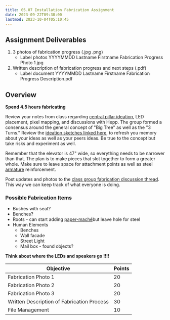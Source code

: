 ```yaml
---
title: 05.07 Installation Fabrication Assignment
date: 2023-09-22T09:30:00
lastmod: 2023-10-04T05:10:45
---
```


## Assignment Deliverables

1. 3 photos of fabrication progress (.jpg .png)
   - Label photos YYYYMMDD Lastname Firstname Fabrication Progress Photo 1.jpg
2. Written description of fabrication progress and next steps (.pdf)
   - Label document YYYYMMDD Lastname Firstname Fabrication Progress Description.pdf

## Overview

**Spend 4.5 hours fabricating**

Review your notes from class regarding [central pillar ideation](https://drive.google.com/drive/folders/1xP8o_I8yndh2bfj7vGLDQz9NyBYHJFDw), LED placement, pixel mapping, and discussions with Hepp. The group formed a consensus around the general concept of "Big Tree" as well as the "3 Turns." Review the [ideation sketches linked here](https://drive.google.com/drive/folders/1xP8o_I8yndh2bfj7vGLDQz9NyBYHJFDw), to refresh you memory about your ideas as well as your peers ideas. Be true to the concept but take risks and experiment as well.

Remember that the elevator is 47" wide, so everything needs to be narrower than that. The plan is to make pieces that slot together to form a greater whole. Make sure to leave space for attachment points as well as steel [armature](../../../../sculpture/armature.md) reinforcement.

Post updates and photos to the [class group fabrication discussion thread](https://cia.instructure.com/courses/719/discussion_topics/2156). This way we can keep track of what everyone is doing.

### Possible Fabrication Items

- Bushes with seat?
- Benches?
- Roots - can start adding [paper-maché](../../../../sculpture/paper-maché.md)but leave hole for steel
- Human Elements
  - Benches
  - Wall facade
  - Street Light
  - Mail box - found objects?

**Think about where the LEDs and speakers go !!!!**

<div class="responsive-table-markdown">

| Objective                                  | Points |
| ------------------------------------------ | ------ |
| Fabrication Photo 1                        | 20     |
| Fabrication Photo 2                        | 20     |
| Fabrication Photo 3                        | 20     |
| Written Description of Fabrication Process | 30     |
| File Management                            | 10     |

</div>
